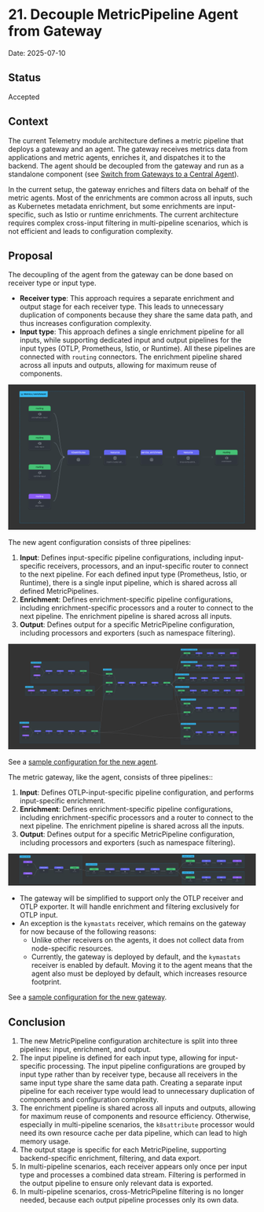 # 21. Decouple MetricPipeline Agent from Gateway

Date: 2025-07-10

## Status

Accepted

## Context

The current Telemetry module architecture defines a metric pipeline that deploys a gateway and an agent. The gateway receives metrics data from applications and metric agents, enriches it, and dispatches it to the backend.
The agent should be decoupled from the gateway and run as a standalone component (see [Switch from Gateways to a Central Agent](019-switch-from-gateways-to-a-central-agent.md)).

In the current setup, the gateway enriches and filters data on behalf of the metric agents. Most of the enrichments are common across all inputs, such as Kubernetes metadata enrichment, but some enrichments are input-specific, such as Istio or runtime enrichments.
The current architecture requires complex cross-input filtering in multi-pipeline scenarios, which is not efficient and leads to configuration complexity.

## Proposal

The decoupling of the agent from the gateway can be done based on receiver type or input type.

- **Receiver type**: This approach requires a separate enrichment and output stage for each receiver type. This leads to unnecessary duplication of components because they share the same data path, and thus increases configuration complexity.
- **Input type**: This approach defines a single enrichment pipeline for all inputs, while supporting dedicated input and output pipelines for the input types (OTLP, Prometheus, Istio, or Runtime).
  All these pipelines are connected with `routing` connectors. The enrichment pipeline shared across all inputs and outputs, allowing for maximum reuse of components.
 

![enrichment](./../assets/metric-enrichment.png)

The new agent configuration consists of three pipelines:

1. **Input**: Defines input-specific pipeline configurations, including input-specific receivers, processors, and an input-specific router to connect to the next pipeline. For each defined input type (Prometheus, Istio, or Runtime), there is a single input pipeline, which is shared across all defined MetricPipelines.
2. **Enrichment**: Defines enrichment-specific pipeline configurations, including enrichment-specific processors and a router to connect to the next pipeline. The enrichment pipeline is shared across all inputs.
3. **Output**: Defines output for a specific MetricPipeline configuration, including processors and exporters (such as namespace filtering).

![config](./../assets/metric-agent-pipelines.png)

See a [sample configuration for the new agent](./../assets/sample-metric-agent-config.yaml).

The metric gateway, like the agent, consists of three pipelines::
1. **Input**: Defines OTLP-input-specific pipeline configuration, and performs input-specific enrichment.
2. **Enrichment**: Defines enrichment-specific pipeline configurations, including enrichment-specific processors and a router to connect to the next pipeline. The enrichment pipeline is shared across all the inputs.
3. **Output**: Defines output for a specific MetricPipeline configuration, including processors and exporters (such as namespace filtering).

![gaetway](./../assets/metric-gateway-pipelines.png)

 - The gateway will be simplified to support only the OTLP receiver and OTLP exporter. It will handle enrichment and filtering exclusively for OTLP input. 
 - An exception is the `kymastats` receiver, which remains on the gateway for now because of the following reasons: 
   - Unlike other receivers on the agents, it does not collect data from node-specific resources.
   - Currently, the gateway is deployed by default, and the `kymastats` receiver is enabled by default. Moving it to the agent means that the agent also must be deployed by default, which increases resource footprint.

See a [sample configuration for the new gateway](./../assets/sample-metric-gateway-config.yaml).

## Conclusion

1. The new MetricPipeline configuration architecture is split into three pipelines: input, enrichment, and output.
2. The input pipeline is defined for each input type, allowing for input-specific processing. The input pipeline configurations are grouped by input type rather than by receiver type, because all receivers in the same input type share the same data path. Creating a separate input pipeline for each receiver type would lead to unnecessary duplication of components and configuration complexity.
3. The enrichment pipeline is shared across all inputs and outputs, allowing for maximum reuse of components and resource efficiency. Otherwise, especially in multi-pipeline scenarios, the `k8sattribute` processor would need its own resource cache per data pipeline, which can lead to high memory usage.
4. The output stage is specific for each MetricPipeline, supporting backend-specific enrichment, filtering, and data export.
5. In multi-pipeline scenarios, each receiver appears only once per input type and processes a combined data stream. Filtering is performed in the output pipeline to ensure only relevant data is exported.
6. In multi-pipeline scenarios, cross-MetricPipeline filtering is no longer needed, because each output pipeline processes only its own data.
